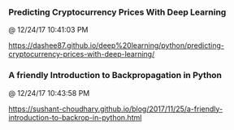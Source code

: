﻿

### Predicting Cryptocurrency Prices With Deep Learning
@ 12/24/17 10:41:03 PM

https://dashee87.github.io/deep%20learning/python/predicting-cryptocurrency-prices-with-deep-learning/


### A friendly Introduction to Backpropagation in Python
@ 12/24/17 10:43:58 PM

https://sushant-choudhary.github.io/blog/2017/11/25/a-friendly-introduction-to-backrop-in-python.html
